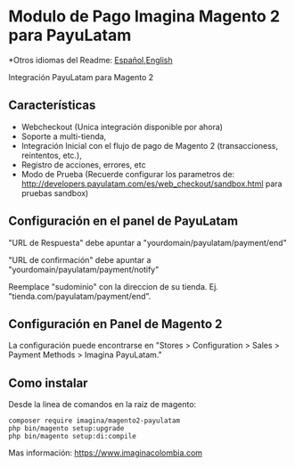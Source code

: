 # Modulo de Pago Imagina Magento 2 para PayuLatam

*Otros idiomas del Readme: [Español](README.es.md),[English](README.md)

Integración PayuLatam para Magento 2

## Características
- Webcheckout (Unica integración disponible por ahora)
- Soporte a multi-tienda,
- Integración Inicial con el flujo de pago de Magento 2 (transaccioness, reintentos, etc.),
- Registro de acciones, errores, etc
- Modo de Prueba (Recuerde configurar los parametros de: http://developers.payulatam.com/es/web_checkout/sandbox.html para pruebas sandbox)


## Configuración en el panel de PayuLatam

"URL de Respuesta" debe apuntar a "yourdomain/payulatam/payment/end"

"URL de confirmación" debe apuntar a "yourdomain/payulatam/payment/notify"

Reemplace "sudominio" con la direccion de su tienda. Ej. "tienda.com/payulatam/payment/end".


## Configuración en Panel de Magento 2

La configuración puede encontrarse en "Stores > Configuration > Sales > Payment Methods > Imagina PayuLatam."

## Como instalar
Desde la linea de comandos en la raiz de magento:
```ssh
composer require imagina/magento2-payulatam
php bin/magento setup:upgrade
php bin/magento setup:di:compile
```

Mas información:  https://www.imaginacolombia.com